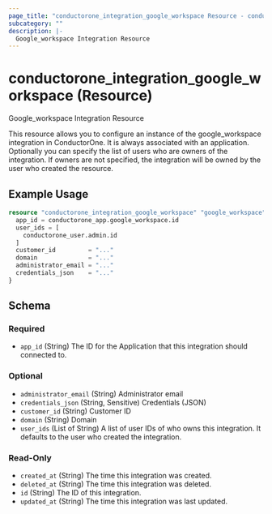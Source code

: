 ```yaml
---
page_title: "conductorone_integration_google_workspace Resource - conductorone"
subcategory: ""
description: |-
  Google_workspace Integration Resource
---
```


# conductorone_integration_google_workspace (Resource)

Google_workspace Integration Resource

This resource allows you to configure an instance of the google_workspace integration in ConductorOne.
It is always associated with an application. Optionally you can specify the list of users who are owners of the integration.
If owners are not specified, the integration will be owned by the user who created the resource.

## Example Usage

```terraform
resource "conductorone_integration_google_workspace" "google_workspace" {
  app_id = conductorone_app.google_workspace.id
  user_ids = [
    conductorone_user.admin.id
  ]
  customer_id         = "..."
  domain              = "..."
  administrator_email = "..."
  credentials_json    = "..."
}
```

<!-- schema generated by tfplugindocs -->
## Schema

### Required

- `app_id` (String) The ID for the Application that this integration should connected to.

### Optional

- `administrator_email` (String) Administrator email
- `credentials_json` (String, Sensitive) Credentials (JSON)
- `customer_id` (String) Customer ID
- `domain` (String) Domain
- `user_ids` (List of String) A list of user IDs of who owns this integration. It defaults to the user who created the integration.

### Read-Only

- `created_at` (String) The time this integration was created.
- `deleted_at` (String) The time this integration was deleted.
- `id` (String) The ID of this integration.
- `updated_at` (String) The time this integration was last updated.
